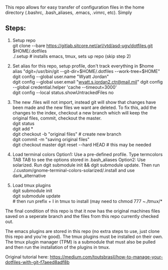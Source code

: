 This repo allows for easy transfer of configuration files in the home directory (.bashrc, .bash_aliases, .emacs, .vimrc, etc). Simply 

## Steps:

1. Setup repo  
	git clone --bare https://gitlab.sitcore.net/arl/vtd/asd-ugv/dotfiles.git $HOME/.dotfiles  
	./.setup  # installs emacs, tmux, sets up repo (skip step 2)  
  
2. Set alias for this repo, setup profile, don't track everything in $home  
	alias "dgit=/usr/bin/git --git-dir=$HOME/.dotfiles --work-tree=$HOME"  
	dgit config --global user.name "Wyatt Jordan"  
	dgit config --global user.email "wyatt.s.jordan2.ctr@mail.mil"
	dgit config --global credential.helper 'cache --timeout=3000'  
   	dgit config --local status.showUntrackedFiles no  
  
3. The new .files will not import, instead git will show that changes have been made and the new files we want are deleted. To fix this, add the changes to the index, checkout a new branch which will keep the original files, commit, checkout the master.  
	dgit status  
	dgit add *  
	dgit checkout -b "original files" # create new branch  
	dgit commit -m "saving original files"  
	dgit checkout master
	dgit reset --hard HEAD # this may be needed
  
4. Load terminal colors
       Option1:
             Use a pre-defined profile. Type termcolors TAB TAB to see the options stored in .bash_aliases
       Option2:
             Use solarized. Run dgit submodule init && dgit submodule update. Then run ./.custom/gnome-terminal-colors-solarized/.install and use dark_alternative  
  
5. Load tmux plugins  
       dgit submodule init  
       dgit submodule update  
       # then run prefix + I in tmux to install (may need to chmod 777 ~./tmux/*  
  
The final condition of this repo is that it now has the original machines files saved on a seperate branch and the files from this repo currently checked out.  

The emacs plugins are stored in this repo (no extra steps to use, just clone this repo and you're good). The tmux plugins must be installed on their own. The tmux plugin manager (TPM) is a submodule that must also be pulled and then run the installation of the plugins in tmux.  

Original tutorial here: https://medium.com/toutsbrasil/how-to-manage-your-dotfiles-with-git-f7aeed8adf8b


